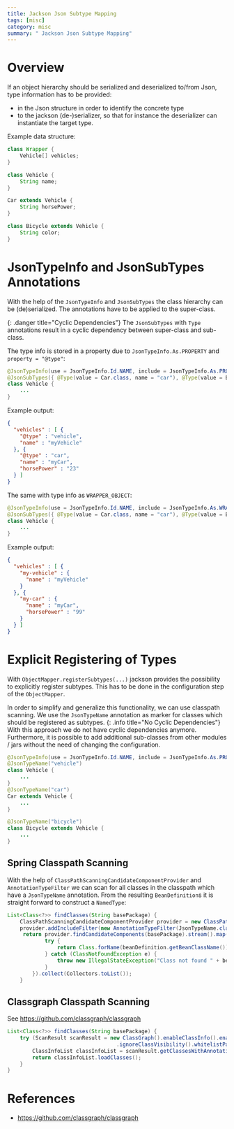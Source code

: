 ```yaml
---
title: Jackson Json Subtype Mapping
tags: [misc]
category: misc
summary: " Jackson Json Subtype Mapping"
---
```


# Overview

If an object hierarchy should be serialized and deserialized to/from Json, type information has to be provided:
* in the Json structure in order to identify the concrete type
* to the jackson (de-)serializer, so that for instance the deserializer can instantiate the target type.

Example data structure:
~~~java
class Wrapper {
    Vehicle[] vehicles;
}

class Vehicle {
    String name;
}

Car extends Vehicle {
    String horsePower;
}

class Bicycle extends Vehicle {
    String color;
}
~~~

# JsonTypeInfo and JsonSubTypes Annotations

With the help of the `JsonTypeInfo` and `JsonSubTypes` the class hierarchy can be (de)serialized. The annotations have to be 
applied to the super-class. 

{: .danger title="Cyclic Dependencies"}
The `JsonSubTypes` with `Type` annotations result in a cyclic dependency between super-class and sub-class.


The type info is stored in a property due to `JsonTypeInfo.As.PROPERTY` and `property = "@type"`:

~~~java
@JsonTypeInfo(use = JsonTypeInfo.Id.NAME, include = JsonTypeInfo.As.PROPERTY, property = "@type")
@JsonSubTypes({ @Type(value = Car.class, name = "car"), @Type(value = Bicycle.class, name = "bicycle"), })
class Vehicle {
    ...
}
~~~

Example output:
~~~json
{
  "vehicles" : [ {
    "@type" : "vehicle",
    "name" : "myVehicle"
  }, {
    "@type" : "car",
    "name" : "myCar",
    "horsePower" : "23"
  } ]
}
~~~


The same with type info as `WRAPPER_OBJECT`:

~~~java
@JsonTypeInfo(use = JsonTypeInfo.Id.NAME, include = JsonTypeInfo.As.WRAPPER_OBJECT, property = "@type")
@JsonSubTypes({ @Type(value = Car.class, name = "car"), @Type(value = Bicycle.class, name = "bicycle"), })
class Vehicle {
    ...
}
~~~

Example output:
~~~json
{
  "vehicles" : [ {
    "my-vehicle" : {
      "name" : "myVehicle"
    }
  }, {
    "my-car" : {
      "name" : "myCar",
      "horsePower" : "99"
    }
  } ]
}
~~~


# Explicit Registering of Types

With `ObjectMapper.registerSubtypes(...)` jackson provides the possibility to explicitly register subtypes. This has to be done 
in the configuration step of the `ObjectMapper`.

In order to simplify and generalize this functionality, we can use classpath scanning.
We use the `JsonTypeName` annotation as marker for classes which should be registered as subtypes.
{: .info title="No Cyclic Dependencies"}
With this approach we do not have cyclic dependencies anymore. Furthermore, it is possible to add additional sub-classes from 
other modules / jars without the need of changing the configuration.

~~~java
@JsonTypeInfo(use = JsonTypeInfo.Id.NAME, include = JsonTypeInfo.As.PROPERTY, property = "@type")
@JsonTypeName("vehicle")
class Vehicle {
    ...
}
@JsonTypeName("car")
Car extends Vehicle {
    ...
}

@JsonTypeName("bicycle")
class Bicycle extends Vehicle {
    ...
}
~~~

## Spring Classpath Scanning

With the help of `ClassPathScanningCandidateComponentProvider` and `AnnotationTypeFilter` we can scan for all classes in 
the classpath which have a `JsonTypeName` annotation. From the resulting `BeanDefinition`s it is straight forward to construct 
a `NamedType`:

~~~java
List<Class<?>> findClasses(String basePackage) {
    ClassPathScanningCandidateComponentProvider provider = new ClassPathScanningCandidateComponentProvider(false);
    provider.addIncludeFilter(new AnnotationTypeFilter(JsonTypeName.class));
     return provider.findCandidateComponents(basePackage).stream().map(beanDefinition -> {
            try {
                return Class.forName(beanDefinition.getBeanClassName());
            } catch (ClassNotFoundException e) {
                throw new IllegalStateException("Class not found " + beanDefinition.getBeanClassName(), e);
            }
        }).collect(Collectors.toList());
    }
~~~

## Classgraph Classpath Scanning

See <https://github.com/classgraph/classgraph>

~~~java
List<Class<?>> findClasses(String basePackage) {
    try (ScanResult scanResult = new ClassGraph().enableClassInfo().enableAnnotationInfo()
                                   .ignoreClassVisibility().whitelistPackages(basePackage).scan()) {
        ClassInfoList classInfoList = scanResult.getClassesWithAnnotation(JsonTypeName.class.getName());
        return classInfoList.loadClasses();
    }
}
~~~

# References

* <https://github.com/classgraph/classgraph>